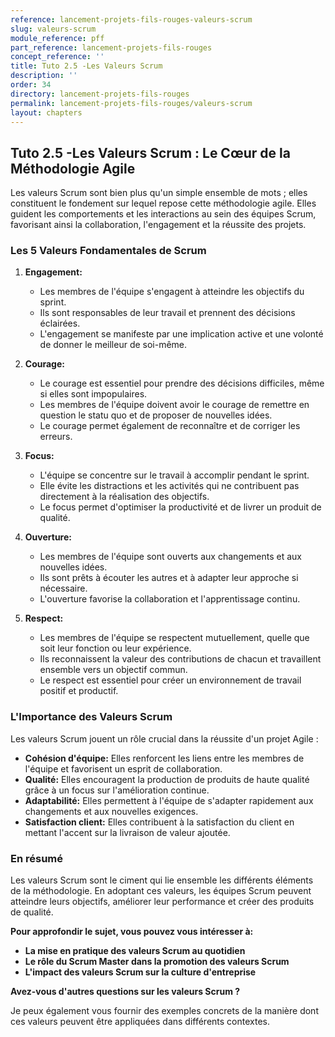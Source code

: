 ```yaml
---
reference: lancement-projets-fils-rouges-valeurs-scrum
slug: valeurs-scrum
module_reference: pff
part_reference: lancement-projets-fils-rouges
concept_reference: ''
title: Tuto 2.5 -Les Valeurs Scrum
description: ''
order: 34
directory: lancement-projets-fils-rouges
permalink: lancement-projets-fils-rouges/valeurs-scrum
layout: chapters
---
```


## Tuto 2.5 -Les Valeurs Scrum : Le Cœur de la Méthodologie Agile

Les valeurs Scrum sont bien plus qu'un simple ensemble de mots ; elles constituent le fondement sur lequel repose cette méthodologie agile. Elles guident les comportements et les interactions au sein des équipes Scrum, favorisant ainsi la collaboration, l'engagement et la réussite des projets.

### Les 5 Valeurs Fondamentales de Scrum

1. **Engagement:**
   * Les membres de l'équipe s'engagent à atteindre les objectifs du sprint.
   * Ils sont responsables de leur travail et prennent des décisions éclairées.
   * L'engagement se manifeste par une implication active et une volonté de donner le meilleur de soi-même.

2. **Courage:**
   * Le courage est essentiel pour prendre des décisions difficiles, même si elles sont impopulaires.
   * Les membres de l'équipe doivent avoir le courage de remettre en question le statu quo et de proposer de nouvelles idées.
   * Le courage permet également de reconnaître et de corriger les erreurs.

3. **Focus:**
   * L'équipe se concentre sur le travail à accomplir pendant le sprint.
   * Elle évite les distractions et les activités qui ne contribuent pas directement à la réalisation des objectifs.
   * Le focus permet d'optimiser la productivité et de livrer un produit de qualité.

4. **Ouverture:**
   * Les membres de l'équipe sont ouverts aux changements et aux nouvelles idées.
   * Ils sont prêts à écouter les autres et à adapter leur approche si nécessaire.
   * L'ouverture favorise la collaboration et l'apprentissage continu.

5. **Respect:**
   * Les membres de l'équipe se respectent mutuellement, quelle que soit leur fonction ou leur expérience.
   * Ils reconnaissent la valeur des contributions de chacun et travaillent ensemble vers un objectif commun.
   * Le respect est essentiel pour créer un environnement de travail positif et productif.

### L'Importance des Valeurs Scrum

Les valeurs Scrum jouent un rôle crucial dans la réussite d'un projet Agile :

* **Cohésion d'équipe:** Elles renforcent les liens entre les membres de l'équipe et favorisent un esprit de collaboration.
* **Qualité:** Elles encouragent la production de produits de haute qualité grâce à un focus sur l'amélioration continue.
* **Adaptabilité:** Elles permettent à l'équipe de s'adapter rapidement aux changements et aux nouvelles exigences.
* **Satisfaction client:** Elles contribuent à la satisfaction du client en mettant l'accent sur la livraison de valeur ajoutée.

### En résumé

Les valeurs Scrum sont le ciment qui lie ensemble les différents éléments de la méthodologie. En adoptant ces valeurs, les équipes Scrum peuvent atteindre leurs objectifs, améliorer leur performance et créer des produits de qualité.

**Pour approfondir le sujet, vous pouvez vous intéresser à:**

* **La mise en pratique des valeurs Scrum au quotidien**
* **Le rôle du Scrum Master dans la promotion des valeurs Scrum**
* **L'impact des valeurs Scrum sur la culture d'entreprise**

**Avez-vous d'autres questions sur les valeurs Scrum ?** 

Je peux également vous fournir des exemples concrets de la manière dont ces valeurs peuvent être appliquées dans différents contextes.
